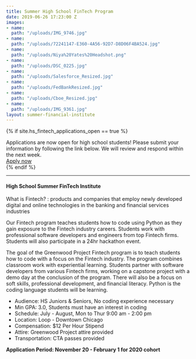 ```yaml
---
title: Summer High School FinTech Program
date: 2019-06-26 17:23:00 Z
images:
- name: 
  path: "/uploads/IMG_9746.jpg"
- name: 
  path: "/uploads/72241147-E360-4A56-92D7-D8D06F4BA524.jpg"
- name: 
  path: "/uploads/Niya%20Yates%20Headshot.png"
- name: 
  path: "/uploads/DSC_0225.jpg"
- name: 
  path: "/uploads/Salesforce_Resized.jpg"
- name: 
  path: "/uploads/FedBankResized.jpg"
- name: 
  path: "/uploads/Cboe_Resized.jpg"
- name: 
  path: "/uploads/IMG_9361.jpg"
layout: summer-financial-institute
---
```


{% if site.hs_fintech_applications_open == true %}
<div class="applications-open lg-p3 p2 mb3 mt3 lg-mt0">
    <div class="h3">Applications are now open for high school students! Please submit your information by following the link below.  We will review and respond within the next week.</div>
    <a href="https://docs.google.com/forms/d/e/1FAIpQLSd7UxImSL4l48P-zzfhj_e6JbJB3AVAfY0DoEfn4QnWNDvOew/viewform?usp=sf_link" class="button">Apply now</a>
</div>
{% endif %}

* * *

#### High School Summer FinTech Institute


What is Fintech? : products and companies that employ newly developed digital and online technologies in the banking and financial services industries

Our Fintech program teaches students how to code using Python as they gain exposure to the Fintech industry careers. Students work with professional software developers and engineers from top Fintech firms. Students will also participate in a 24hr hackathon event.

The goal of the Greenwood Project Fintech program is to teach students how to code with a focus on the Fintech industry. The program combines classroom work with experiential learning. Students partner with software developers from various Fintech firms, working on a capstone project with a demo day at the conclusion of the program. There will also be a focus on soft skills, professional development, and financial literacy. Python is the coding language students will be learning.

* Audience: HS Juniors & Seniors, No coding experience necessary
* Min GPA: 3.0, Students must have an interest in coding
* Schedule: July - August, Mon to Thur 9:00 am - 2:00 pm
* Location: Loop - Downtown Chicago
* Compensation: $12 Per Hour Stipend
* Attire: Greenwood Project attire provided
* Transportation: CTA passes provided

**Application Period: November 20 - February 1 for 2020 cohort**
